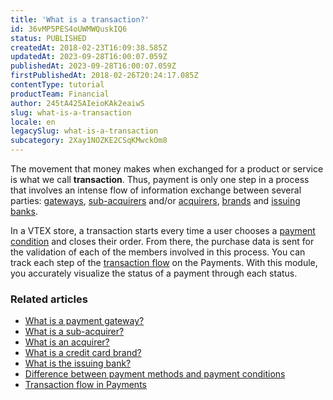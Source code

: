 ```yaml
---
title: 'What is a transaction?'
id: 36vMP5PES4oUWMWQuskIQ6
status: PUBLISHED
createdAt: 2018-02-23T16:09:38.585Z
updatedAt: 2023-09-28T16:00:07.059Z
publishedAt: 2023-09-28T16:00:07.059Z
firstPublishedAt: 2018-02-26T20:24:17.085Z
contentType: tutorial
productTeam: Financial
author: 245tA425AIeioKAk2eaiwS
slug: what-is-a-transaction
locale: en
legacySlug: what-is-a-transaction
subcategory: 2Xay1NOZKE2CSqKMwckOm8
---
```


The movement that money makes when exchanged for a product or service is what we call __transaction__. Thus, payment is only one step in a process that involves an intense flow of information exchange between several parties: [gateways](/en/tutorial/what-is-a-payment-gateway), [sub-acquirers](/en/tutorial/what-is-a-sub-acquirer) and/or [acquirers](/en/tutorial/what-is-an-acquirer), [brands](/en/tutorial/what-is-a-credit-card-brand) and [issuing banks](/en/tutorial/what-is-the-issuing-bank).

In a VTEX store, a transaction starts every time a user chooses a [payment condition](/en/tutorial/difference-between-payment-methods-and-payment-conditions) and closes their order. From there, the purchase data is sent for the validation of each of the members involved in this process. You can track each step of the [transaction flow](/en/tutorial/transaction-flow-in-payments) on the Payments. With this module, you accurately visualize the status of a payment through each status.

### Related articles
- [What is a payment gateway?](/en/tutorial/what-is-a-payment-gateway)
- [What is a sub-acquirer?](/en/tutorial/what-is-a-sub-acquirer)
- [What is an acquirer?](/en/tutorial/what-is-an-acquirer)
- [What is a credit card brand?](/en/tutorial/what-is-a-credit-card-brand)
- [What is the issuing bank?](/en/tutorial/what-is-the-issuing-bank)
- [Difference between payment methods and payment conditions](/en/tutorial/difference-between-payment-methods-and-payment-conditions)
- [Transaction flow in Payments](https://help.vtex.com/en/tutorial/fluxo-da-transacao-no-pagamentos--Er2oWmqPIWWyeIy4IoEoQ "Transaction flow in Payments")
